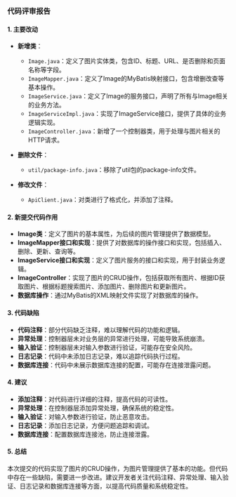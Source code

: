 ### 代码评审报告

#### 1. 主要改动

- **新增类**：
  - `Image.java`：定义了图片实体类，包含ID、标题、URL、是否删除和页面名称等字段。
  - `ImageMapper.java`：定义了Image的MyBatis映射接口，包含增删改查等基本操作。
  - `ImageService.java`：定义了Image的服务接口，声明了所有与Image相关的业务方法。
  - `ImageServiceImpl.java`：实现了ImageService接口，提供了具体的业务逻辑实现。
  - `ImageController.java`：新增了一个控制器类，用于处理与图片相关的HTTP请求。

- **删除文件**：
  - `util/package-info.java`：移除了util包的package-info文件。

- **修改文件**：
  - `ApiClient.java`：对类进行了格式化，并添加了注释。

#### 2. 新提交代码作用

- **Image类**：定义了图片的基本属性，为后续的图片管理提供了数据模型。
- **ImageMapper接口和实现**：提供了对数据库的操作接口和实现，包括插入、删除、更新、查询等。
- **ImageService接口和实现**：定义了图片服务的接口和实现，用于封装业务逻辑。
- **ImageController**：实现了图片的CRUD操作，包括获取所有图片、根据ID获取图片、根据标题搜索图片、添加图片、删除图片和更新图片。
- **数据库操作**：通过MyBatis的XML映射文件实现了对数据库的操作。

#### 3. 代码缺陷

- **代码注释**：部分代码缺乏注释，难以理解代码的功能和逻辑。
- **异常处理**：控制器层未对业务层的异常进行处理，可能导致系统崩溃。
- **输入验证**：控制器层未对输入参数进行验证，可能存在安全风险。
- **日志记录**：代码中未添加日志记录，难以追踪代码执行过程。
- **数据库连接**：代码中未展示数据库连接的配置，可能存在连接泄露问题。

#### 4. 建议

- **添加注释**：对代码进行详细的注释，提高代码的可读性。
- **异常处理**：在控制器层添加异常处理，确保系统的稳定性。
- **输入验证**：对输入参数进行验证，防止恶意攻击。
- **日志记录**：添加日志记录，方便问题追踪和调试。
- **数据库连接**：配置数据库连接池，防止连接泄露。

#### 5. 总结

本次提交的代码实现了图片的CRUD操作，为图片管理提供了基本的功能。但代码中存在一些缺陷，需要进一步改进。建议开发者关注代码注释、异常处理、输入验证、日志记录和数据库连接等方面，以提高代码质量和系统稳定性。